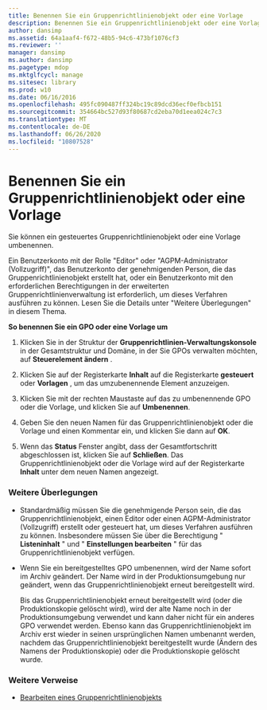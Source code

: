 ```yaml
---
title: Benennen Sie ein Gruppenrichtlinienobjekt oder eine Vorlage
description: Benennen Sie ein Gruppenrichtlinienobjekt oder eine Vorlage
author: dansimp
ms.assetid: 64a1aaf4-f672-48b5-94c6-473bf1076cf3
ms.reviewer: ''
manager: dansimp
ms.author: dansimp
ms.pagetype: mdop
ms.mktglfcycl: manage
ms.sitesec: library
ms.prod: w10
ms.date: 06/16/2016
ms.openlocfilehash: 495fc090487ff324bc19c89dcd36ecf0efbcb151
ms.sourcegitcommit: 354664bc527d93f80687cd2eba70d1eea024c7c3
ms.translationtype: MT
ms.contentlocale: de-DE
ms.lasthandoff: 06/26/2020
ms.locfileid: "10807528"
---
```

# Benennen Sie ein Gruppenrichtlinienobjekt oder eine Vorlage


Sie können ein gesteuertes Gruppenrichtlinienobjekt oder eine Vorlage umbenennen.

Ein Benutzerkonto mit der Rolle "Editor" oder "AGPM-Administrator (Vollzugriff)", das Benutzerkonto der genehmigenden Person, die das Gruppenrichtlinienobjekt erstellt hat, oder ein Benutzerkonto mit den erforderlichen Berechtigungen in der erweiterten Gruppenrichtlinienverwaltung ist erforderlich, um dieses Verfahren ausführen zu können. Lesen Sie die Details unter "Weitere Überlegungen" in diesem Thema.

**So benennen Sie ein GPO oder eine Vorlage um**

1.  Klicken Sie in der Struktur der **Gruppenrichtlinien-Verwaltungskonsole** in der Gesamtstruktur und Domäne, in der Sie GPOs verwalten möchten, auf **Steuerelement ändern** .

2.  Klicken Sie auf der Registerkarte **Inhalt** auf die Registerkarte **gesteuert** oder **Vorlagen** , um das umzubenennende Element anzuzeigen.

3.  Klicken Sie mit der rechten Maustaste auf das zu umbenennende GPO oder die Vorlage, und klicken Sie auf **Umbenennen**.

4.  Geben Sie den neuen Namen für das Gruppenrichtlinienobjekt oder die Vorlage und einen Kommentar ein, und klicken Sie dann auf **OK**.

5.  Wenn das **Status** Fenster angibt, dass der Gesamtfortschritt abgeschlossen ist, klicken Sie auf **Schließen**. Das Gruppenrichtlinienobjekt oder die Vorlage wird auf der Registerkarte **Inhalt** unter dem neuen Namen angezeigt.

### Weitere Überlegungen

-   Standardmäßig müssen Sie die genehmigende Person sein, die das Gruppenrichtlinienobjekt, einen Editor oder einen AGPM-Administrator (Vollzugriff) erstellt oder gesteuert hat, um dieses Verfahren ausführen zu können. Insbesondere müssen Sie über die Berechtigung " **Listeninhalt** " und " **Einstellungen bearbeiten** " für das Gruppenrichtlinienobjekt verfügen.

-   Wenn Sie ein bereitgestelltes GPO umbenennen, wird der Name sofort im Archiv geändert. Der Name wird in der Produktionsumgebung nur geändert, wenn das Gruppenrichtlinienobjekt erneut bereitgestellt wird.

    Bis das Gruppenrichtlinienobjekt erneut bereitgestellt wird (oder die Produktionskopie gelöscht wird), wird der alte Name noch in der Produktionsumgebung verwendet und kann daher nicht für ein anderes GPO verwendet werden. Ebenso kann das Gruppenrichtlinienobjekt im Archiv erst wieder in seinen ursprünglichen Namen umbenannt werden, nachdem das Gruppenrichtlinienobjekt bereitgestellt wurde (Ändern des Namens der Produktionskopie) oder die Produktionskopie gelöscht wurde.

### Weitere Verweise

-   [Bearbeiten eines Gruppenrichtlinienobjekts](editing-a-gpo.md)

 

 





